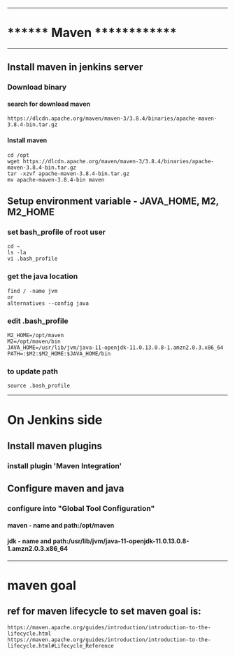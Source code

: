 ******************************
# ****** Maven ************
******************************
## Install maven in jenkins server
### Download binary
#### search for download maven
```
https://dlcdn.apache.org/maven/maven-3/3.8.4/binaries/apache-maven-3.8.4-bin.tar.gz
```
#### Install maven
```
cd /opt
wget https://dlcdn.apache.org/maven/maven-3/3.8.4/binaries/apache-maven-3.8.4-bin.tar.gz
tar -xzvf apache-maven-3.8.4-bin.tar.gz
mv apache-maven-3.8.4-bin maven
```
## Setup environment variable - JAVA_HOME, M2, M2_HOME
### set bash_profile of root user
```
cd ~
ls -la
vi .bash_profile
```
### get the java location
```
find / -name jvm
or
alternatives --config java
```
### edit .bash_profile
```
M2_HOME=/opt/maven
M2=/opt/maven/bin
JAVA_HOME=/usr/lib/jvm/java-11-openjdk-11.0.13.0.8-1.amzn2.0.3.x86_64
PATH=:$M2:$M2_HOME:$JAVA_HOME/bin
```
### to update path
```
source .bash_profile
```
*********************************
# On Jenkins side

## Install maven plugins
### install plugin 'Maven Integration'

## Configure maven and java
### configure into "Global Tool Configuration"
#### maven - name and path:/opt/maven
#### jdk - name and path:/usr/lib/jvm/java-11-openjdk-11.0.13.0.8-1.amzn2.0.3.x86_64
*********************************
# maven goal
## ref for maven lifecycle to set maven goal is:
```
https://maven.apache.org/guides/introduction/introduction-to-the-lifecycle.html
https://maven.apache.org/guides/introduction/introduction-to-the-lifecycle.html#Lifecycle_Reference
```
